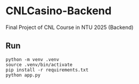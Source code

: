 # CNLCasino-Backend
Final Project of CNL Course in NTU 2025 (Backend)

## Run
```
python -m venv .venv
source .venv/bin/activate
pip install -r requirements.txt
python app.py
```
